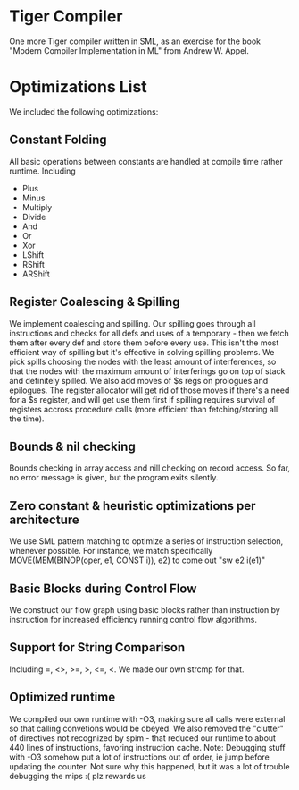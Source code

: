 # Tiger Compiler
One more Tiger compiler written in SML, as an exercise for the book "Modern Compiler Implementation in ML" from Andrew W. Appel.

# Optimizations List
We included the following optimizations:

## Constant Folding
All basic operations between constants are handled at compile time rather runtime. Including
* Plus
* Minus
* Multiply
* Divide
* And
* Or
* Xor
* LShift
* RShift
* ARShift

## Register Coalescing & Spilling
We implement coalescing and spilling.
Our spilling goes through all instructions and checks for all defs and uses
of a temporary - then we fetch them after every def and store them before every
use. This isn't the most efficient way of spilling but it's effective in solving
spilling problems.
We pick spills choosing the nodes with the least amount of interferences, so
that the nodes with the maximum amount of interferings go on top of stack and
definitely spilled.
We also add moves of $s regs on prologues and epilogues. The register allocator
will get rid of those moves if there's a need for a $s register, and will get
use them first if spilling requires survival of registers accross procedure
calls (more efficient than fetching/storing all the time).

## Bounds & nil checking
Bounds checking in array access and nill checking on record access.
So far, no error message is given, but the program exits silently.

## Zero constant & heuristic optimizations per architecture
We use SML pattern matching to optimize a series of instruction selection, whenever possible.
For instance, we match specifically MOVE(MEM(BINOP(oper, e1, CONST i)), e2) to come out "sw e2 i(e1)"

## Basic Blocks during Control Flow
We construct our flow graph using basic blocks rather than instruction by instruction for increased efficiency running control flow algorithms.

## Support for String Comparison
Including =, <>, >=, >, <=, <. We made our own strcmp for that.

## Optimized runtime
We compiled our own runtime with -O3, making sure all calls were external
so that calling convetions would be obeyed. We also removed the "clutter" of
directives not recognized by spim - that reduced our runtime to about 440 lines
of instructions, favoring instruction cache.
Note: Debugging stuff with -O3 somehow put a lot of instructions out of order,
ie jump before updating the counter. Not sure why this happened, but it was a
lot of trouble debugging the mips :( plz rewards us